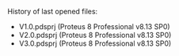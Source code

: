 History of last opened files:
- V1.0.pdsprj	(Proteus 8 Professional v8.13 SP0)
- V2.0.pdsprj	(Proteus 8 Professional v8.13 SP0)
- V3.0.pdsprj	(Proteus 8 Professional v8.13 SP0)
